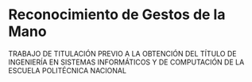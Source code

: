 # Reconocimiento de Gestos de la Mano
TRABAJO DE TITULACIÓN PREVIO A LA OBTENCIÓN DEL TÍTULO DE INGENIERÍA EN SISTEMAS INFORMÁTICOS Y DE COMPUTACIÓN DE LA ESCUELA POLITÉCNICA NACIONAL
